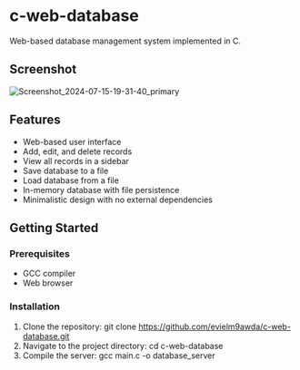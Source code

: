 # c-web-database
Web-based database management system implemented in C.
## Screenshot
![Screenshot_2024-07-15-19-31-40_primary](https://github.com/user-attachments/assets/437a5b1b-0184-43da-807d-1c1439b7878b)

## Features

- Web-based user interface
- Add, edit, and delete records
- View all records in a sidebar
- Save database to a file
- Load database from a file
- In-memory database with file persistence
- Minimalistic design with no external dependencies

## Getting Started

### Prerequisites

- GCC compiler
- Web browser

### Installation

1. Clone the repository:
  git clone https://github.com/evielm9awda/c-web-database.git
2. Navigate to the project directory:
  cd c-web-database
3. Compile the server:
  gcc main.c -o database_server
